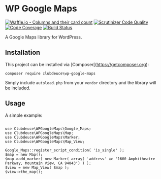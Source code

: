# WP Google Maps

[![Waffle.io - Columns and their card count](https://badge.waffle.io/clubdeuce/wp-google-maps.svg?columns=all)](https://waffle.io/clubdeuce/wp-google-maps)
[![Scrutinizer Code Quality](https://scrutinizer-ci.com/g/clubdeuce/wp-google-maps/badges/quality-score.png?b=master)](https://scrutinizer-ci.com/g/clubdeuce/wp-google-maps/?branch=master)
[![Code Coverage](https://scrutinizer-ci.com/g/clubdeuce/wp-google-maps/badges/coverage.png?b=master)](https://scrutinizer-ci.com/g/clubdeuce/wp-google-maps/?branch=master)
[![Build Status](https://travis-ci.org/clubdeuce/wp-google-maps.svg?branch=master)](https://travis-ci.org/clubdeuce/wp-google-maps)

A Google Maps library for WordPress.


## Installation

This project can be installed via [Composer[(https://getcomposer.org):

`composer require clubdeuce\wp-google-maps`

Simply include `autoload.php` from your `vendor` directory and the library will be included.


## Usage

A simple example:

```

use Clubdeuce\WPGoogleMaps\Google_Maps;
use Clubdeuce\WPGoogleMaps\Map;
use Clubdeuce\WPGoogleMaps\Marker;
use Clubdeuce\WPGoogleMaps\Map_View;

Google_Maps::register_script_condition( 'is_single' );
$map = new Map();
$map->add_marker( new Marker( array( 'address' => '1600 Amphitheatre Parkway, Mountain View, CA 94043') ) );
$view = new Map_View( $map );
$view->the_map();
```